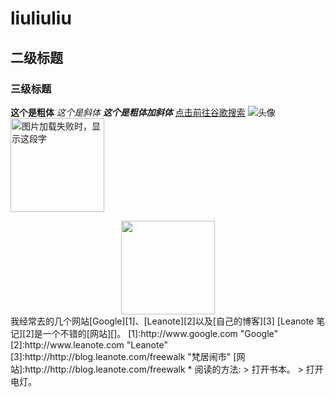 # liuliuliu
## 二级标题
### 三级标题
**这个是粗体**
*这个是斜体*
***这个是粗体加斜体***
[点击前往谷歌搜索](https://www.google.com.hk/)
![头像](https://github.com/HeTingwei/ReadmeLearn/blob/master/avatar1.jpg)
<img src="https://github.com/HeTingwei/ReadmeLearn/blob/master/avatar1.jpg" width="150" height="150" alt="图片加载失败时，显示这段字"/>
<div align=center><img width="150" height="150" src="https://github.com/HeTingwei/ReadmeLearn/blob/master/avatar1.jpg"/></div>
    我经常去的几个网站[Google][1]、[Leanote][2]以及[自己的博客][3]
    [Leanote 笔记][2]是一个不错的[网站][]。
    [1]:http://www.google.com "Google"
    [2]:http://www.leanote.com "Leanote"
    [3]:http://http://blog.leanote.com/freewalk "梵居闹市"
    [网站]:http://http://blog.leanote.com/freewalk
        <http://example.com/>
    <address@example.com>
    *   阅读的方法:
    > 打开书本。
    > 打开电灯。
